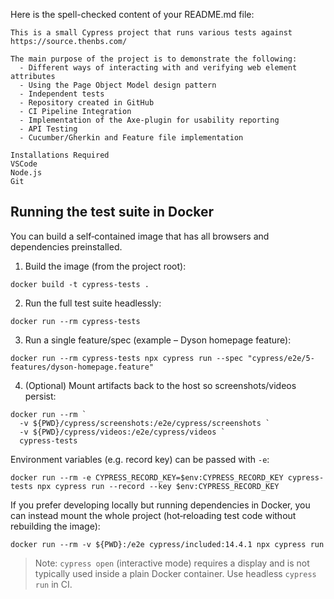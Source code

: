Here is the spell-checked content of your README.md file:

```
This is a small Cypress project that runs various tests against https://source.thenbs.com/

The main purpose of the project is to demonstrate the following:
  - Different ways of interacting with and verifying web element attributes
  - Using the Page Object Model design pattern
  - Independent tests
  - Repository created in GitHub
  - CI Pipeline Integration
  - Implementation of the Axe-plugin for usability reporting
  - API Testing
  - Cucumber/Gherkin and Feature file implementation

Installations Required
VSCode
Node.js
Git
```

## Running the test suite in Docker

You can build a self‑contained image that has all browsers and dependencies preinstalled.

1. Build the image (from the project root):
  ```pwsh
  docker build -t cypress-tests .
  ```
2. Run the full test suite headlessly:
  ```pwsh
  docker run --rm cypress-tests
  ```
3. Run a single feature/spec (example – Dyson homepage feature):
  ```pwsh
  docker run --rm cypress-tests npx cypress run --spec "cypress/e2e/5-features/dyson-homepage.feature"
  ```
4. (Optional) Mount artifacts back to the host so screenshots/videos persist:
  ```pwsh
  docker run --rm `
    -v ${PWD}/cypress/screenshots:/e2e/cypress/screenshots `
    -v ${PWD}/cypress/videos:/e2e/cypress/videos `
    cypress-tests
  ```

Environment variables (e.g. record key) can be passed with `-e`:
```pwsh
docker run --rm -e CYPRESS_RECORD_KEY=$env:CYPRESS_RECORD_KEY cypress-tests npx cypress run --record --key $env:CYPRESS_RECORD_KEY
```

If you prefer developing locally but running dependencies in Docker, you can instead mount the whole project (hot‑reloading test code without rebuilding the image):
```pwsh
docker run --rm -v ${PWD}:/e2e cypress/included:14.4.1 npx cypress run
```

> Note: `cypress open` (interactive mode) requires a display and is not typically used inside a plain Docker container. Use headless `cypress run` in CI.
```
